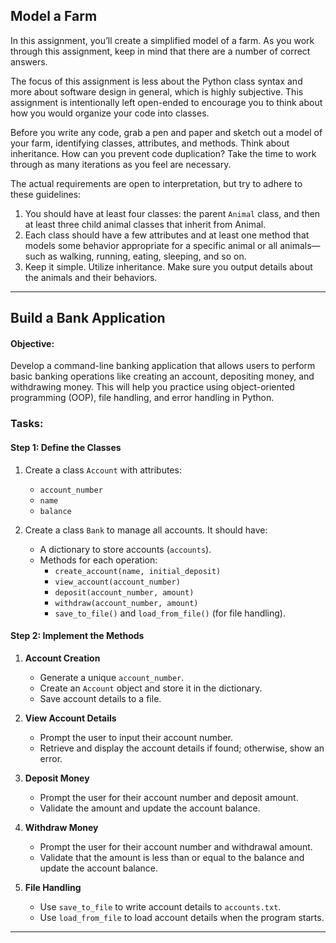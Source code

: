 ## Model a Farm

In this assignment, you’ll create a simplified model of a farm. As you work through this assignment, keep in mind that there are a number of correct answers.

The focus of this assignment is less about the Python class syntax and more about software design in general, which is highly subjective. This assignment is intentionally left open-ended to encourage you to think about how you would organize your code into classes.

Before you write any code, grab a pen and paper and sketch out a model of your farm, identifying classes, attributes, and methods. Think about inheritance. How can you prevent code duplication? Take the time to work through as many iterations as you feel are
necessary.

The actual requirements are open to interpretation, but try to adhere to these guidelines:

1. You should have at least four classes: the parent `Animal` class, and then at least three child animal classes that inherit from Animal.
2. Each class should have a few attributes and at least one method that models some behavior appropriate for a specific animal or all animals—such as walking, running, eating, sleeping, and so on.
3. Keep it simple. Utilize inheritance. Make sure you output details about the animals and their behaviors.

---

## Build a Bank Application

#### **Objective:**
Develop a command-line banking application that allows users to perform basic banking operations like creating an account, depositing money, and withdrawing money. This will help you practice using object-oriented programming (OOP), file handling, and error handling in Python.


### **Tasks:**

#### **Step 1: Define the Classes**
1. Create a class `Account` with attributes:
   - `account_number`
   - `name`
   - `balance`

2. Create a class `Bank` to manage all accounts. It should have:
   - A dictionary to store accounts (`accounts`).
   - Methods for each operation:
     - `create_account(name, initial_deposit)`
     - `view_account(account_number)`
     - `deposit(account_number, amount)`
     - `withdraw(account_number, amount)`
     - `save_to_file()` and `load_from_file()` (for file handling).


#### **Step 2: Implement the Methods**
1. **Account Creation**
   - Generate a unique `account_number`.
   - Create an `Account` object and store it in the dictionary.
   - Save account details to a file.

2. **View Account Details**
   - Prompt the user to input their account number.
   - Retrieve and display the account details if found; otherwise, show an error.

3. **Deposit Money**
   - Prompt the user for their account number and deposit amount.
   - Validate the amount and update the account balance.

4. **Withdraw Money**
   - Prompt the user for their account number and withdrawal amount.
   - Validate that the amount is less than or equal to the balance and update the account balance.

5. **File Handling**
   - Use `save_to_file` to write account details to `accounts.txt`.
   - Use `load_from_file` to load account details when the program starts.

---

